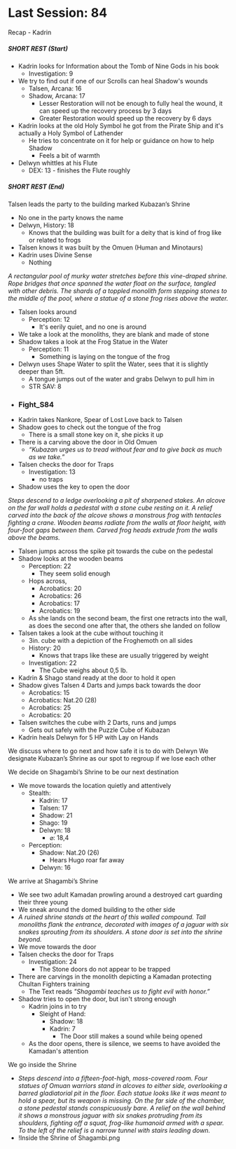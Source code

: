 # Last Session: 84

Recap - Kadrin

##### SHORT REST (Start)
- Kadrin looks for Information about the Tomb of Nine Gods in his book
	- Investigation: 9
- We try to find out if one of our Scrolls can heal Shadow's wounds
	- Talsen, Arcana: 16
	- Shadow, Arcana: 17
		- Lesser Restoration will not be enough to fully heal the wound, it can speed up the recovery process by 3 days
		- Greater Restoration would speed up the recovery by 6 days
- Kadrin looks at the old Holy Symbol he got from the Pirate Ship and it's actually a Holy Symbol of Lathender
	- He tries to concentrate on it for help or guidance on how to help Shadow
		- Feels a bit of warmth
- Delwyn whittles at his Flute
	- DEX: 13 - finishes the Flute roughly
##### SHORT REST (End)

Talsen leads the party to the building marked Kubazan’s Shrine
- No one in the party knows the name
- Delwyn, History: 18
	- Knows that the building was built for a deity that is kind of frog like or related to frogs
- Talsen knows it was built by the Omuen (Human and Minotaurs)
- Kadrin uses Divine Sense
	- Nothing

_A rectangular pool of murky water stretches before this vine-draped shrine. Rope bridges that once spanned the water float on the surface, tangled with other debris. The shards of a toppled monolith form stepping stones to the middle of the pool, where a statue of a stone frog rises above the water._
- Talsen looks around
	- Perception: 12
		- It's eerily quiet, and no one is around
- We take a look at the monoliths, they are blank and made of stone
- Shadow takes a look at the Frog Statue in the Water
	- Perception: 11
		- Something is laying on the tongue of the frog
- Delwyn uses Shape Water to split the Water, sees that it is slightly deeper than 5ft.
	- A tongue jumps out of the water and grabs Delwyn to pull him in
	- STR SAV: 8
- ### Fight_S84
- Kadrin takes Nankore, Spear of Lost Love back to Talsen
- Shadow goes to check out the tongue of the frog
	- There is a small stone key on it, she picks it up
- There is a carving above the door in Old Omuen
	- _“Kubazan urges us to tread without fear and to give back as much as we take.”_
- Talsen checks the door for Traps
	- Investigation: 13
		- no traps
- Shadow uses the key to open the door

_Steps descend to a ledge overlooking a pit of sharpened stakes. An alcove on the far wall holds a pedestal with a stone cube resting on it. A relief carved into the back of the alcove shows a monstrous frog with tentacles fighting a crane. Wooden beams radiate from the walls at floor height, with four-foot gaps between them. Carved frog heads extrude from the walls above the beams._
- Talsen jumps across the spike pit towards the cube on the pedestal
- Shadow looks at the wooden beams
	- Perception: 22 
		- They seem solid enough
	- Hops across, 
		- Acrobatics: 20
		- Acrobatics: 26
		- Acrobatics: 17
		- Acrobatics: 19
	- As she lands on the second beam, the first one retracts into the wall, as does the second one after that, the others she landed on follow
- Talsen takes a look at the cube without touching it
	- 3in. cube with a depiction of the Froghemoth on all sides
	- History: 20
		- Knows that traps like these are usually triggered by weight
	- Investigation: 22
		- The Cube weighs about 0,5 lb.
- Kadrin & Shago stand ready at the door to hold it open
- Shadow gives Talsen 4 Darts and jumps back towards the door
	- Acrobatics: 15
	- Acrobatics: Nat.20 (28)
	- Acrobatics: 25
	- Acrobatics: 20
- Talsen switches the cube with 2 Darts, runs and jumps
	- Gets out safely with the Puzzle Cube of Kubazan
- Kadrin heals Delwyn for 5 HP with Lay on Hands

We discuss where to go next and how safe it is to do with Delwyn
We designate Kubazan’s Shrine as our spot to regroup if we lose each other

We decide on Shagambi’s Shrine to be our next destination
- We move towards the location quietly and attentively
	- Stealth:
		- Kadrin: 17
		- Talsen: 17
		- Shadow: 21
		- Shago: 19
		- Delwyn: 18
			- ⌀: 18,4
	- Perception:
		- Shadow:  Nat.20 (26)
			- Hears Hugo roar far away
		- Delwyn: 16

We arrive at Shagambi’s Shrine
- We see two adult Kamadan prowling around a destroyed cart guarding their three young
- We sneak around the domed building to the other side
- _A ruined shrine stands at the heart of this walled compound. Tall monoliths flank the entrance, decorated with images of a jaguar with six snakes sprouting from its shoulders. A stone door is set into the shrine beyond._
- We move towards the door
- Talsen checks the door for Traps
	- Investigation: 24
		- The Stone doors do not appear to be trapped
- There are carvings in the monolith depicting a Kamadan protecting Chultan Fighters training
	- The Text reads _"Shagambi teaches us to fight evil with honor.”_
- Shadow tries to open the door, but isn't strong enough
	- Kadrin joins in to try
		- Sleight of Hand:
			- Shadow: 18
			- Kadrin: 7
				- The Door still makes a sound while being opened
	- As the door opens, there is silence, we seems to have avoided the Kamadan's attention

We go inside the Shrine
- _Steps descend into a fifteen-foot-high, moss-covered room. Four statues of Omuan warriors stand in alcoves to either side, overlooking a barred gladiatorial pit in the floor. Each statue looks like it was meant to hold a spear, but its weapon is missing. On the far side of the chamber, a stone pedestal stands conspicuously bare. A relief on the wall behind it shows a monstrous jaguar with six snakes protruding from its shoulders, fighting off a squat, frog-like humanoid armed with a spear. To the left of the relief is a narrow tunnel with stairs leading down._
- !Inside the Shrine of Shagambi.png